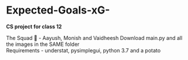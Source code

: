 # Expected-Goals-xG-
**CS project for class 12**

The Squad 💪 - Aayush, Monish and Vaidheesh 
Download main.py and all the images in the SAME folder  
Requirements - understat, pysimplegui, python 3.7 and a potato
